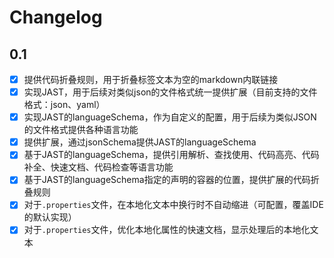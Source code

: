 # Changelog

## 0.1

* [X] 提供代码折叠规则，用于折叠标签文本为空的markdown内联链接
* [X] 实现JAST，用于后续对类似json的文件格式统一提供扩展（目前支持的文件格式：json、yaml）
* [X] 实现JAST的languageSchema，作为自定义的配置，用于后续为类似JSON的文件格式提供各种语言功能
* [X] 提供扩展，通过jsonSchema提供JAST的languageSchema
* [X] 基于JAST的languageSchema，提供引用解析、查找使用、代码高亮、代码补全、快速文档、代码检查等语言功能
* [X] 基于JAST的languageSchema指定的声明的容器的位置，提供扩展的代码折叠规则
* [X] 对于`.properties`文件，在本地化文本中换行时不自动缩进（可配置，覆盖IDE的默认实现）
* [X] 对于`.properties`文件，优化本地化属性的快速文档，显示处理后的本地化文本